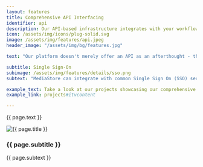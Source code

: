 ```yaml
---
layout: features
title: Comprehensive API Interfacing
identifier: api
description: Our API-based infrastructure integrates with your workflow systems to enable Single Sign-On and data collation. Continuous automated transfer saves hours of manual data entry.
icon: /assets/img/icons/plug-solid.svg
image: /assets/img/features/api.jpeg
header_image: "/assets/img/bg/features.jpg"

text: "Our platform doesn't merely offer an API as an afterthought - the entire system is API-based, meaning that any available interactions can also be performed by external systems. MediaStore can save hours of data collation for your sales team by interfacing directly with CRMs including <strong>SalesForce</strong>, third-party analytics tools, SAP databases, and any external system. Whether you'd like to push titles or assets into the system, synchronize user data with your own CRM system, or even manage your own interface for all of the system's processes - our platform can accommodate you. Once we've identified your potential needs, a documentation of our API is available to get you started. But we can also make things work the other way round: If you'd like us to speak to your system's interface in its own language, building a custom process is also no problem for us. We will assist you in finding the best way to integrate with your existing infrastructure."

subtitle: Single Sign-On
subimage: /assets/img/features/details/sso.png
subtext: "MediaStore can integrate with common Single Sign On (SSO) services like OKTA and any other that uses industry standard SAML-based authentication to make logging to your account smooth and simple. This integration offers multiple benefits, alleviating the chore of managing several separate account details and passwords, ensuring compliance with any internal security protocols you may have in place, and minimising onboarding time."

example_text: Take a look at our projects showcasing our comprehensive API interfacing
example_link: projects#itvcontent

---
```


<div class="row">
    <div class="col-md-12">
        <div class="service-details mb-40">
            <p>{{ page.text }}</p>
        </div>
    </div>
</div>
<div class="row">
    <div class="col-xl-6 col-lg-12">
        <div class="s-details-img mb-30">
          <img src="{{ page.subimage }}" alt="{{ page.title }}">  
        </div>
    </div>
    <div class="col-xl-6 col-lg-12">
        <div class="service-details mb-40">
            <h3>{{ page.subtitle }}</h3>
            <p>{{ page.subtext }}</p>
        </div>
    </div>
</div>